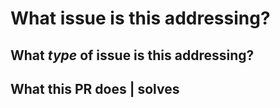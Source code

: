 <!--
Thanks for sending a pull request!
If this is your first time, please read the contributor guidelines:
https://github.com/Skenvy/dependabot-linguist/blob/main/CONTRIBUTING.md
-->
# What issue is this addressing?
<!-- EITHER|OR of the two below -->
<!-- Fixes #<issue number> -->
<!-- Fixes (paste link of issue) -->
## What _type_ of issue is this addressing?
<!-- bug | enhancement | security -->
## What this PR does | solves
<!-- Please be as descriptive as possible -->

